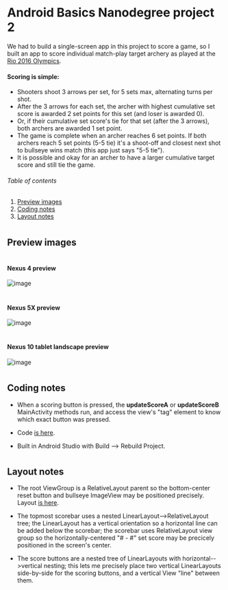 # Android Basics Nanodegree project 2 

We had to build a single-screen app in this project to score a game, so I built an app to score individual match-play target archery as played at the
[Rio 2016 Olympics](https://www.rio2016.com/en/archery).

#### Scoring is simple:

* Shooters shoot 3 arrows per set, for 5 sets max, alternating turns per shot.
* After the 3 arrows for each set, the archer with highest cumulative set score
          is awarded 2 set points for this set (and loser is awarded 0).
* Or, if their cumulative set score's tie for that set (after the 3 arrows),
          both archers are awarded 1 set point.
* The game is complete when an archer reaches 6 set points.
      If both archers reach 5 set points (5-5 tie) it's a shoot-off and
        closest next shot to bullseye wins match (this app just says "5-5 tie").
* It is possible and okay for an archer to have a larger cumulative target score and still tie the game.

###### Table of contents
1. [Preview images](#preview-images)
2. [Coding notes](#coding-notes)
3. [Layout notes](#layout-notes)


# 
## Preview images

# 
#### Nexus 4 preview


![image](https://raw.githubusercontent.com/devted/ABNDp2/master/app/src/main/res/layout/project-notes/app_preview_archery_scoring_Nexus4.png)


# 
#### Nexus 5X preview
![image](https://raw.githubusercontent.com/devted/ABNDp2/master/app/src/main/res/layout/project-notes/app_preview_archery_scoring_Nexus5X.png)


# 
#### Nexus 10 tablet landscape preview
![image](https://raw.githubusercontent.com/devted/ABNDp2/master/app/src/main/res/layout/project-notes/app_preview_archery_scoring_Nexus10.png)


# 
## Coding notes

- When a scoring button is pressed, the **updateScoreA** or **updateScoreB** MainActivity methods run, and access the view's "tag" element to know which exact button was pressed.

- Code [is here](https://github.com/devted/ABNDp2/blob/master/app/src/main/java/com/example/android/abndp2_score_keeper_app/MainActivity.java).

- Built in Android Studio with Build --> Rebuild Project. 


# 
## Layout notes
 
- The root ViewGroup is a RelativeLayout parent so the bottom-center reset button and bullseye ImageView may be positioned precisely. Layout [is here](https://github.com/devted/ABNDp2/blob/master/app/src/main/res/layout/activity_main.xml).

- The topmost scorebar uses a nested LinearLayout-->RelativeLayout tree; the LinearLayout has a vertical orientation so a horizontal line can be added below the scorebar; the scorebar uses RelativeLayout view group so the horizontally-centered "# - #" set score may be precicely positioned in the screen's center.

- The score buttons are a nested tree of LinearLayouts with horizontal-->vertical nesting; this lets me precisely place two vertical LinearLayouts side-by-side for the scoring buttons, and a vertical View "line" between them.


